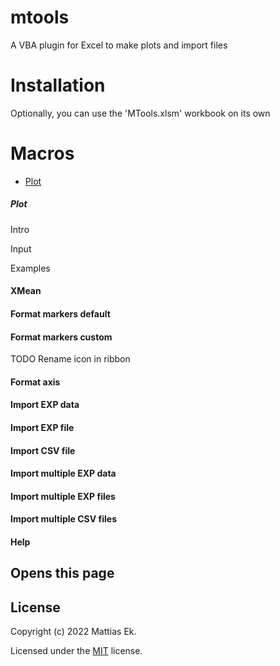 # mtools
A VBA plugin for Excel to make plots and import files

# Installation

Optionally, you can use the 'MTools.xlsm' workbook on its own 


# Macros
  - [Plot](#Plot)


##### Plot
Intro

Input


Examples


#### XMean

#### Format markers default

#### Format markers custom
TODO Rename icon in ribbon

#### Format axis

#### Import EXP data

#### Import EXP file

#### Import CSV file

#### Import multiple EXP data

#### Import multiple EXP files

#### Import multiple CSV files

#### Help
Opens this page
----

License
----
Copyright (c) 2022 Mattias Ek.

Licensed under the [MIT](https://github.com/mattias-ek/mtools/blob/main/LICENSE) license.
